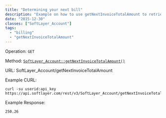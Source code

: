 ```yaml
---
title: "Determining your next bill"
description: "Example on how to use getNextInvoiceTotalAmount to retrieve the pre-tax total amount of an account's next invoice measured in US Dollars ($USD). The amount assumes no changes or charges occur between now and the time of billing."
date: "2015-12-30"
classes: ["SoftLayer_Account"]
tags:
  - "billing"
  - "getNextInvoiceTotalAmount"
---
```


Operation: `GET`

Method: [`SoftLayer_Account::getNextInvoiceTotalAmount()`](http://sldn.softlayer.com/reference/services/SoftLayer_Account/getNextInvoiceTotalAmount)

URL: SoftLayer_Account/getNextInvoiceTotalAmount

Example CURL:
```
curl -su userid:api_key https://api.softlayer.com/rest/v3/SoftLayer_Account/getNextInvoiceTotalAmount
```

Example Response:
```
250.26
```
